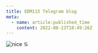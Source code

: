 ```yaml
---
title: EDM115 Telegram blog
meta:
  - name: article:published_time
    content: 2022-08-23T18:49:26Z
---
```


![nice](/img/blog/2022/08-23-nice.webp)
♋
